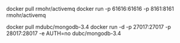 docker pull rmohr/activemq
docker run -p 61616:61616 -p 8161:8161 rmohr/activemq

docker pull mdubc/mongodb-3.4
docker run -d -p 27017:27017 -p 28017:28017 -e AUTH=no dubc/mongodb-3.4